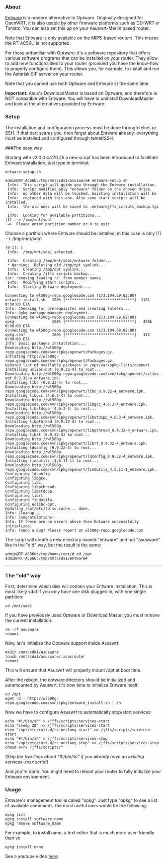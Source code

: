 ### About
[Entware](http://code.google.com/p/wl500g-repo/) is a modern alternative to Optware.  Originally designed for OpenWRT, it is also usable by other firmware platforms such as DD-WRT or Tomato.  You can also set this up on your Asuswrt-Merlin based router.

Note that Entware is only available on the MIPS-based routers.  This means the RT-AC56U is not supported.

For those unfamiliar with Optware: it's a software repository that offers various software programs that can be installed on your router.  They allow to add new functionalities to your router (provided you have the know-how to properly configure them).  This allows you, for example, to install and run the Asterisk SIP server on your router.

Note that you cannot use both Optware and Entware at the same time.

**Important:** Asus's DownloadMaster is based on Optware, and therefore is NOT conpatible with Entware.  You will have to uninstall DownloadMaster and look at the alternatives provided by Entware.


### Setup

The installation and configuration process must be done through telnet or SSH.  If that part scares you, then forget about Entware already: everything must be installed and configured through telnet/SSH.

###The easy way

Starting with v3.0.0.4.270.25 a new script has been introduced to facilitate Entware installation, just type in terminal:
```
entware-setup.sh
```

```
admin@RT-AC66U:/tmp/mnt/sda1/asusware# entware-setup.sh
 Info:  This script will guide you through the Entware installation.
 Info:  Script modifies only "entware" folder on the chosen drive,
 Info:  no other data will be touched. Existing installation will be
 Info:  replaced with this one. Also some start scripts will be installed,
 Info:  the old ones will be saved to .entwarejffs_scripts_backup.tgz

 Info:  Looking for available partitions...
[1] --> /tmp/mnt/sda1
 =>  Please enter partition number or 0 to exit
```
Choose a partition where Entware should be installed, in this case is only [1] --> /tmp/mnt/sda1
```
[0-1]: 1
 Info:  /tmp/mnt/sda1 selected.

 Info:  Creating /tmp/mnt/sda1/entware folder...
 * Warning:  Deleting old /tmp/opt symlink...
 Info:  Creating /tmp/opt symlink...
 Info:  Creating /jffs scripts backup...
tar: removing leading '/' from member names
 Info:  Modifying start scripts...
 Info:  Starting Entware deployment....

Connecting to wl500g-repo.googlecode.com (173.194.69.82:80)
entware_install.sh   100% |*******************************|  1101   0:00:00 ETA
Info: Checking for prerequisites and creating folders...
Info: Opkg package manager deployment...
Connecting to wl500g-repo.googlecode.com (173.194.69.82:80)
opkg                 100% |*******************************|   456k  0:00:00 ETA
Connecting to wl500g-repo.googlecode.com (173.194.69.82:80)
opkg.conf            100% |*******************************|   112   0:00:00 ETA
Info: Basic packages installation...
Downloading http://wl500g-repo.googlecode.com/svn/ipkg/openwrt/Packages.gz.
Inflating http://wl500g-repo.googlecode.com/svn/ipkg/openwrt/Packages.gz.
Updated list of available packages in /opt/var/opkg-lists/openwrt.
Installing uclibc-opt (0.9.32-4) to root...
Downloading http://wl500g-repo.googlecode.com/svn/ipkg/openwrt/uclibc-opt_0.9.32-4_entware.ipk.
Installing libc (0.9.32-4) to root...
Downloading http://wl500g-repo.googlecode.com/svn/ipkg/openwrt/libc_0.9.32-4_entware.ipk.
Installing libgcc (4.6.3-4) to root...
Downloading http://wl500g-repo.googlecode.com/svn/ipkg/openwrt/libgcc_4.6.3-4_entware.ipk.
Installing libstdcpp (4.6.3-4) to root...
Downloading http://wl500g-repo.googlecode.com/svn/ipkg/openwrt/libstdcpp_4.6.3-4_entware.ipk.
Installing libpthread (0.9.32-4) to root...
Downloading http://wl500g-repo.googlecode.com/svn/ipkg/openwrt/libpthread_0.9.32-4_entware.ipk.
Installing librt (0.9.32-4) to root...
Downloading http://wl500g-repo.googlecode.com/svn/ipkg/openwrt/librt_0.9.32-4_entware.ipk.
Installing ldconfig (0.9.32-4) to root...
Downloading http://wl500g-repo.googlecode.com/svn/ipkg/openwrt/ldconfig_0.9.32-4_entware.ipk.
Installing findutils (4.5.11-1) to root...
Downloading http://wl500g-repo.googlecode.com/svn/ipkg/openwrt/findutils_4.5.11-1_entware.ipk.
Configuring ldconfig.
Configuring libgcc.
Configuring libc.
Configuring libpthread.
Configuring libstdcpp.
Configuring librt.
Configuring findutils.
Configuring uclibc-opt.
Updating /opt/etc/ld.so.cache... done.
Info: Cleanup...
Info: Congratulations!
Info: If there are no errors above then Entware successfully initialized.
Info: Found a Bug? Please report at wl500g-repo.googlecode.com
```
The script will create a new directory named "entware" and not "asusware" like in the "old" way, but the result is the same:
```
admin@RT-AC66U:/tmp/home/root/# cd /opt
admin@RT-AC66U:/tmp/mnt/sda1/entware# 
```
***

### The "old" way
First, determine which disk will contain your Entware installation.  This is most likely sda1 if you only have one disk plugged in, with one single partition:

```
cd /mnt/sda1
```

If you have previously used Optware or Download Master you must remove the current installation:

```
rm -rf asusware
reboot
```

Now, let's initialize the Optware support inside Asuswrt:

```
mkdir /mnt/sda1/asusware
touch /mnt/sda1/asusware/.asusrouter
reboot
```

This will ensure that Asuswrt will properly mount /opt at boot time.

After the reboot, the optware directory should be initialized and automounted by Asuswrt.  It's now time to initialize Entware itself:

```shell
cd /opt
wget -O - http://wl500g-repo.googlecode.com/svn/ipkg/entware_install.sh | sh
```

Now we have to configure Asuswrt to automatically stop/start services:

```
echo "#!/bin/sh" > /jffs/scripts/services-start
echo "sleep 20" >> /jffs/scripts/services-start
echo "/opt/etc/init.d/rc.unslung start" >> /jffs/scripts/services-start
echo "#!/bin/sh" > /jffs/scripts/services-stop
echo "/opt/etc/init.d/rc.unslung stop" >> /jffs/scripts/services-stop
chmod a+rx /jffs/scripts/*
```
_(Skip the two lines about "#!/bin/sh" if you already have an existing services-xxxx script)_

And you're done.  You might need to reboot your router to fully initialize your Entware environment.


### Usage
Entware's management tool is called "opkg".  Just type "opkg" to see a list of available commands.  the most useful ones would be the following:

```
opkg list
opkg install software_name
opkg remove software_name
```

For example, to install nano, a text editor that is much more user-friendly than vi:

```
opkg install nano
```
See a youtube video [here](http://www.youtube.com/watch?v=WhlzW_Fl1KA&feature=youtu.be)